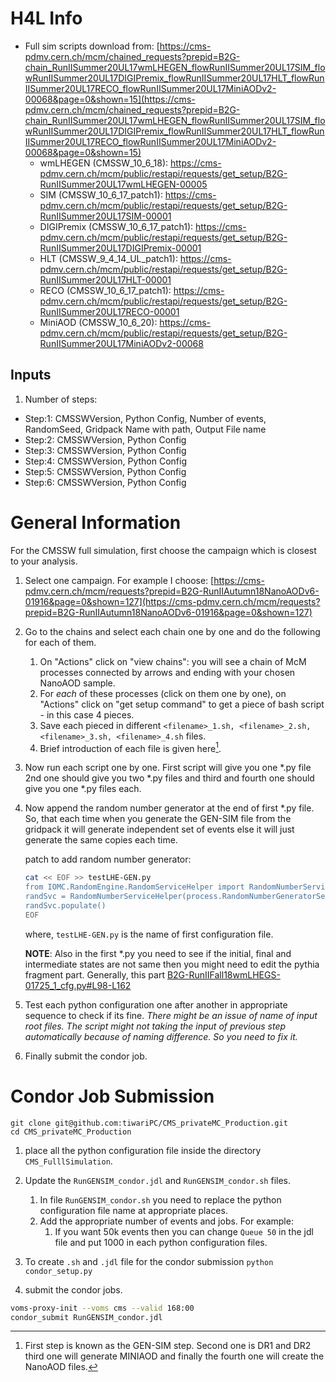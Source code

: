 # H4L Info

- Full sim scripts download from: [https://cms-pdmv.cern.ch/mcm/chained_requests?prepid=B2G-chain_RunIISummer20UL17wmLHEGEN_flowRunIISummer20UL17SIM_flowRunIISummer20UL17DIGIPremix_flowRunIISummer20UL17HLT_flowRunIISummer20UL17RECO_flowRunIISummer20UL17MiniAODv2-00068&page=0&shown=15](https://cms-pdmv.cern.ch/mcm/chained_requests?prepid=B2G-chain_RunIISummer20UL17wmLHEGEN_flowRunIISummer20UL17SIM_flowRunIISummer20UL17DIGIPremix_flowRunIISummer20UL17HLT_flowRunIISummer20UL17RECO_flowRunIISummer20UL17MiniAODv2-00068&page=0&shown=15)
   - wmLHEGEN (CMSSW_10_6_18): https://cms-pdmv.cern.ch/mcm/public/restapi/requests/get_setup/B2G-RunIISummer20UL17wmLHEGEN-00005
   - SIM (CMSSW_10_6_17_patch1): https://cms-pdmv.cern.ch/mcm/public/restapi/requests/get_setup/B2G-RunIISummer20UL17SIM-00001
   - DIGIPremix (CMSSW_10_6_17_patch1): https://cms-pdmv.cern.ch/mcm/public/restapi/requests/get_setup/B2G-RunIISummer20UL17DIGIPremix-00001
   - HLT (CMSSW_9_4_14_UL_patch1): https://cms-pdmv.cern.ch/mcm/public/restapi/requests/get_setup/B2G-RunIISummer20UL17HLT-00001
   - RECO (CMSSW_10_6_17_patch1): https://cms-pdmv.cern.ch/mcm/public/restapi/requests/get_setup/B2G-RunIISummer20UL17RECO-00001
   - MiniAOD (CMSSW_10_6_20): https://cms-pdmv.cern.ch/mcm/public/restapi/requests/get_setup/B2G-RunIISummer20UL17MiniAODv2-00068

## Inputs

1. Number of steps:
  - Step:1: CMSSWVersion, Python Config, Number of events, RandomSeed, Gridpack Name with path, Output File name
  - Step:2: CMSSWVersion, Python Config
  - Step:3: CMSSWVersion, Python Config
  - Step:4: CMSSWVersion, Python Config
  - Step:5: CMSSWVersion, Python Config
  - Step:6: CMSSWVersion, Python Config

# General Information

For the CMSSW full simulation, first choose the campaign which is closest to your analysis.

1. Select one campaign. For example I choose: [https://cms-pdmv.cern.ch/mcm/requests?prepid=B2G-RunIIAutumn18NanoAODv6-01916&page=0&shown=127](https://cms-pdmv.cern.ch/mcm/requests?prepid=B2G-RunIIAutumn18NanoAODv6-01916&page=0&shown=127)

2. Go to the chains and select each chain one by one and do the following for each of them.

   1. On "Actions" click on "view chains": you will see a chain of McM processes connected by arrows and ending with your chosen NanoAOD sample.
   1. For *each* of these processes (click on them one by one), on "Actions" click on "get setup command" to get a piece of bash script - in this case 4 pieces.
   1. Save each pieced in different `<filename>_1.sh, <filename>_2.sh, <filename>_3.sh, <filename>_4.sh` files.
   1. Brief introduction of each file is given here[^intro_files].

[^intro_files]: First step is known as the GEN-SIM step. Second one is DR1 and DR2 third one will generate MINIAOD and finally the fourth one will create the NanoAOD files.

3. Now run each script one by one. First script will give you one *.py file 2nd one should give you two *.py files and third and fourth one should give you one *.py files each.

3. Now append the random number generator at the end of first *.py file. So, that each time when you generate the GEN-SIM file from the gridpack it will generate independent set of events else it will just generate the same copies each time.
   
   patch to add random number generator:
   
   ```bash
   cat << EOF >> testLHE-GEN.py
   from IOMC.RandomEngine.RandomServiceHelper import RandomNumberServiceHelper
   randSvc = RandomNumberServiceHelper(process.RandomNumberGeneratorService)
   randSvc.populate()
   EOF
   ```
   
   where, `testLHE-GEN.py` is the name of first configuration file.
   
   **NOTE**: Also in the first *.py you need to see if the initial, final and intermediate states are not same then you might need to edit the pythia fragment part. Generally, this part [B2G-RunIIFall18wmLHEGS-01725_1_cfg.py#L98-L162](https://github.com/ram1123/CMS_FulllSimulation/blob/3fb13d4dffe1b3160b1616a4b2ac569f42b84207/B2G-RunIIFall18wmLHEGS-01725_1_cfg.py#L98-L162)

4. Test each python configuration one after another in appropriate sequence to check if its fine. *There might be an issue of name of input root files. The script might not taking the input of previous step automatically because of naming difference. So you need to fix it.*

5. Finally submit the condor job.


# Condor Job Submission

```
git clone git@github.com:tiwariPC/CMS_privateMC_Production.git
cd CMS_privateMC_Production
```

1. place all the python configuration file inside the directory `CMS_FulllSimulation`.
2. Update the `RunGENSIM_condor.jdl` and `RunGENSIM_condor.sh` files.
    1. In file `RunGENSIM_condor.sh` you need to replace the python configuration file name at appropriate places.
    1. Add the appropriate number of events and jobs. For example:
        1. If you want 50k events then you can change `Queue 50` in the jdl file and put 1000 in each python configuration files.
3. To create ```.sh``` and ```.jdl``` file for the condor submission
```python condor_setup.py ```

4. submit the condor jobs.

```bash
voms-proxy-init --voms cms --valid 168:00
condor_submit RunGENSIM_condor.jdl
```
